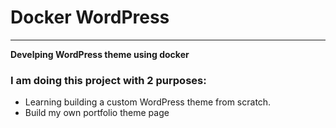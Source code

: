 # Docker WordPress
***
**Develping WordPress theme using docker**
### I am doing this project with 2 purposes:
* Learning building a custom WordPress theme from scratch.
* Build my own portfolio theme page
